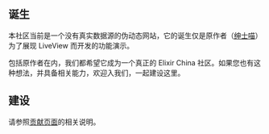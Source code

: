 ## 诞生

本社区当前是一个没有真实数据源的伪动态网站，它的诞生仅是原作者（[绅士喵](https://www.zhihu.com/question/331635817/answer/842108558)）为了展现 LiveView 而开发的功能演示。

包括原作者在内，我们都希望它成为一个真正的 Elixir China 社区。如果您也有这种想法，并具备相关能力，欢迎入我们，一起建设这里。

## 建设

请参照[贡献页面](/contribute)的相关说明。
